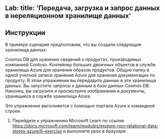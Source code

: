 Lab:
    title: 'Передача, загрузка и запрос данных в нереляционном хранилище данных'
---

## Инструкции
В примере сценария предположим, что вы создали следующие хранилища данных:

Cosmos DB для хранения сведений о продуктах, производимых компанией Contoso.
Контейнер больших двоичных объектов в службе хранилища Azure для хранения образов продуктов.
Общую папку в одной учетной записи хранения Azure для хранения документации по продукту.
В этом упражнении вы передадите данные в эти хранилища данных. Вы запустите запросы к данным в базе данных Cosmos DB. Наконец, вы загрузите и просмотрите изображения и документы, хранящиеся в службе хранилища Azure.

Это упражнение выполняется с помощью портала Azure и командной строки.

1.	Перейдите к упражнению Microsoft Learn по ссылке https://docs.microsoft.com/learn/modules/explore-non-relational-data-stores-azure/6-exercise и выполните урок в браузере. 
